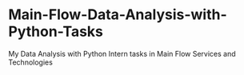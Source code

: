 # Main-Flow-Data-Analysis-with-Python-Tasks
My Data Analysis with Python Intern tasks in Main Flow Services and Technologies
